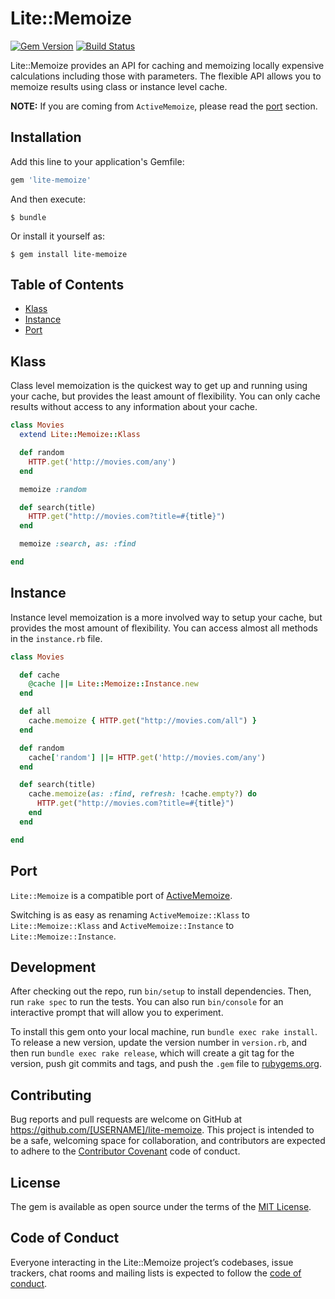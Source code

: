 # Lite::Memoize

[![Gem Version](https://badge.fury.io/rb/lite-memoize.svg)](http://badge.fury.io/rb/lite-memoize)
[![Build Status](https://travis-ci.org/drexed/lite-memoize.svg?branch=master)](https://travis-ci.org/drexed/lite-memoize)

Lite::Memoize provides an API for caching and memoizing locally expensive calculations including those with parameters.
The flexible API allows you to memoize results using class or instance level cache.

**NOTE:** If you are coming from `ActiveMemoize`, please read the [port](#port) section.

## Installation

Add this line to your application's Gemfile:

```ruby
gem 'lite-memoize'
```

And then execute:

    $ bundle

Or install it yourself as:

    $ gem install lite-memoize

## Table of Contents

* [Klass](#klass)
* [Instance](#instance)
* [Port](#port)

## Klass

Class level memoization is the quickest way to get up and running using your cache, but provides the least amount of flexibility.
You can only cache results without access to any information about your cache.

```ruby
class Movies
  extend Lite::Memoize::Klass

  def random
    HTTP.get('http://movies.com/any')
  end

  memoize :random

  def search(title)
    HTTP.get("http://movies.com?title=#{title}")
  end

  memoize :search, as: :find

end
```

## Instance

Instance level memoization is a more involved way to setup your cache, but provides the most amount of flexibility.
You can access almost all methods in the `instance.rb` file.

```ruby
class Movies

  def cache
    @cache ||= Lite::Memoize::Instance.new
  end

  def all
    cache.memoize { HTTP.get("http://movies.com/all") }
  end

  def random
    cache['random'] ||= HTTP.get('http://movies.com/any')
  end

  def search(title)
    cache.memoize(as: :find, refresh: !cache.empty?) do
      HTTP.get("http://movies.com?title=#{title}")
    end
  end

end
```

## Port

`Lite::Memoize` is a compatible port of [ActiveMemoize](https://github.com/drexed/active_memoize).

Switching is as easy as renaming `ActiveMemoize::Klass` to `Lite::Memoize::Klass`
and  `ActiveMemoize::Instance` to `Lite::Memoize::Instance`.

## Development

After checking out the repo, run `bin/setup` to install dependencies. Then, run `rake spec` to run the tests. You can also run `bin/console` for an interactive prompt that will allow you to experiment.

To install this gem onto your local machine, run `bundle exec rake install`. To release a new version, update the version number in `version.rb`, and then run `bundle exec rake release`, which will create a git tag for the version, push git commits and tags, and push the `.gem` file to [rubygems.org](https://rubygems.org).

## Contributing

Bug reports and pull requests are welcome on GitHub at https://github.com/[USERNAME]/lite-memoize. This project is intended to be a safe, welcoming space for collaboration, and contributors are expected to adhere to the [Contributor Covenant](http://contributor-covenant.org) code of conduct.

## License

The gem is available as open source under the terms of the [MIT License](https://opensource.org/licenses/MIT).

## Code of Conduct

Everyone interacting in the Lite::Memoize project’s codebases, issue trackers, chat rooms and mailing lists is expected to follow the [code of conduct](https://github.com/[USERNAME]/lite-memoize/blob/master/CODE_OF_CONDUCT.md).
